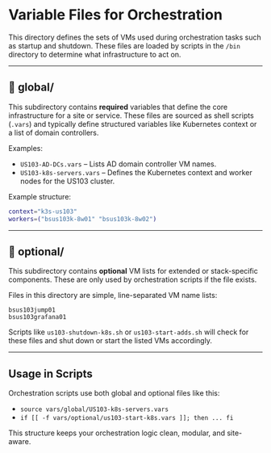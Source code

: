 # Variable Files for Orchestration

This directory defines the sets of VMs used during orchestration tasks such as startup and shutdown. These files are loaded by scripts in the `/bin` directory to determine what infrastructure to act on.

---

## 📁 global/

This subdirectory contains **required** variables that define the core infrastructure for a site or service. These files are sourced as shell scripts (`.vars`) and typically define structured variables like Kubernetes context or a list of domain controllers.

Examples:
- `US103-AD-DCs.vars` – Lists AD domain controller VM names.
- `US103-k8s-servers.vars` – Defines the Kubernetes context and worker nodes for the US103 cluster.

Example structure:
```bash
context="k3s-us103"
workers=("bsus103k-8w01" "bsus103k-8w02")
```

---

## 📁 optional/

This subdirectory contains **optional** VM lists for extended or stack-specific components. These are only used by orchestration scripts if the file exists.

Files in this directory are simple, line-separated VM name lists:
```
bsus103jump01
bsus103grafana01
```

Scripts like `us103-shutdown-k8s.sh` or `us103-start-adds.sh` will check for these files and shut down or start the listed VMs accordingly.

---

## Usage in Scripts

Orchestration scripts use both global and optional files like this:

- `source vars/global/US103-k8s-servers.vars`
- `if [[ -f vars/optional/us103-start-k8s.vars ]]; then ... fi`

This structure keeps your orchestration logic clean, modular, and site-aware.
